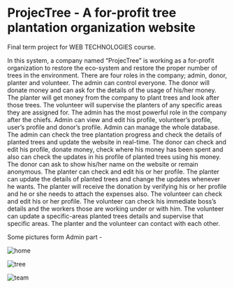 # ProjecTree - A for-profit tree plantation organization website
Final term project for WEB TECHNOLOGIES course. 

In this system, a company named “ProjecTree” is working as a for-profit organization to restore the eco-system and restore the proper number of trees in the environment. There are four roles in the company; admin, donor, planter and volunteer. 
The admin can control everyone. The donor will donate money and can ask for the details of the usage of his/her money. The planter will get money from the company to plant trees and look after those trees. The volunteer will supervise the planters of any specific areas they are assigned for. 
The admin has the most powerful role in the company after the chiefs. Admin can view and edit his profile, volunteer’s profile, user’s profile and donor’s profile. Admin can manage the whole database. The admin can check the tree plantation progress and check the details of planted trees and update the website in real-time. The donor can check and edit his profile, donate money, check where his money has been spent and also can check the updates in his profile of planted trees using his money. 
The donor can ask to show his/her name on the website or remain anonymous. The planter can check and edit his or her profile. The planter can update the details of planted trees and change the updates whenever he wants. The planter will receive the donation by verifying his or her profile and he or she needs to attach the expenses also. The volunteer can check and edit his or her profile. The volunteer can check his immediate boss’s details and the workers those are working under or with him. The volunteer can update a specific-areas planted trees details and supervise that specific areas. The planter and the volunteer can contact with each other.

Some pictures form Admin part - 

![home](https://user-images.githubusercontent.com/47922615/129557147-616d9280-046d-4eb4-88a6-8423217ce8d0.PNG)

![tree](https://user-images.githubusercontent.com/47922615/129557165-cfa3cb21-7794-4aa6-bb0c-c54ca5173fc7.PNG)

![team](https://user-images.githubusercontent.com/47922615/129557177-3d7f3b36-df9c-4009-a9ff-bea2fceaded1.PNG)

